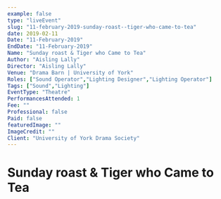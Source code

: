 ```yaml
---
example: false
type: "liveEvent"
slug: "11-february-2019-sunday-roast--tiger-who-came-to-tea"
date: 2019-02-11
Date: "11-February-2019"
EndDate: "11-February-2019"
Name: "Sunday roast & Tiger who Came to Tea"
Author: "Aisling Lally"
Director: "Aisling Lally"
Venue: "Drama Barn | University of York"
Roles: ["Sound Operator","Lighting Designer","Lighting Operator"]
Tags: ["Sound","Lighting"]
EventType: "Theatre"
PerformancesAttended: 1
Fee: ""
Professional: false
Paid: false
featuredImage: ""
ImageCredit: ""
Client: "University of York Drama Society"
---
```


# Sunday roast & Tiger who Came to Tea
